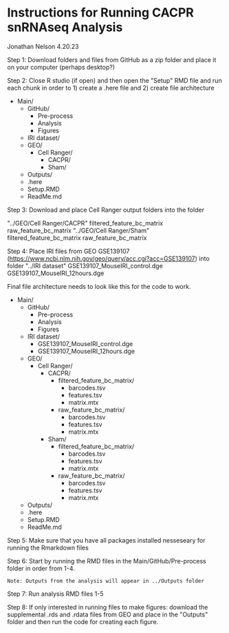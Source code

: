 # Instructions for Running CACPR snRNAseq Analysis
Jonathan Nelson
4.20.23

Step 1: Download folders and files from GitHub as a zip folder and place it on your computer (perhaps desktop?)

Step 2: Close R studio (if open) and then open the "Setup" RMD file and run each chunk in order to 1) create a .here file and 2) create file architecture

* Main/
  * GitHub/
     * Pre-process
     * Analysis
     * Figures
  * IRI dataset/
  * GEO/
     * Cell Ranger/
       * CACPR/
       * Sham/
  * Outputs/
  * .here 
  * Setup.RMD
  * ReadMe.md

Step 3: Download and place Cell Ranger output folders into the folder 

"../GEO/Cell Ranger/CACPR"
	filtered_feature_bc_matrix
	raw_feature_bc_matrix
"../GEO/Cell Ranger/Sham"
	filtered_feature_bc_matrix
	raw_feature_bc_matrix

Step 4: Place IRI files from GEO GSE139107 (https://www.ncbi.nlm.nih.gov/geo/query/acc.cgi?acc=GSE139107) into folder "../IRI dataset"
	GSE139107_MouseIRI_control.dge
	GSE139107_MouseIRI_12hours.dge

Final file architecture needs to look like this for the code to work. 

* Main/
  * GitHub/
     * Pre-process
     * Analysis
     * Figures
  * IRI dataset/
     * GSE139107_MouseIRI_control.dge
     * GSE139107_MouseIRI_12hours.dge
  * GEO/
     * Cell Ranger/
       * CACPR/
         * filtered_feature_bc_matrix/
           * barcodes.tsv
           * features.tsv
           * matrix.mtx
         * raw_feature_bc_matrix/
           * barcodes.tsv
           * features.tsv
           * matrix.mtx
       * Sham/
         * filtered_feature_bc_matrix/
           * barcodes.tsv
           * features.tsv
           * matrix.mtx
         * raw_feature_bc_matrix/
           * barcodes.tsv
           * features.tsv
           * matrix.mtx
  * Outputs/
  * .here 
  * Setup.RMD
  * ReadMe.md

Step 5: Make sure that you have all packages installed nesseseary for running the Rmarkdown files

Step 6: Start by running the RMD files in the Main/GitHub/Pre-process folder in order from 1-4.

	Note: Outputs from the analysis will appear in ../Outputs folder 

Step 7: Run analysis RMD files 1-5

Step 8: If only interested in running files to make figures: download the supplemental .rds and .rdata files from GEO and place in the "Outputs" folder and then run the code for creating each figure. 


